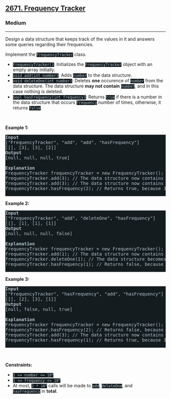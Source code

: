 <h2><a href="https://leetcode.com/problems/frequency-tracker/">2671. Frequency Tracker</a></h2><h3>Medium</h3><hr><div><p>Design a data structure that keeps track of the values in it and answers some queries regarding their frequencies.</p>

<p>Implement the <code style="background-color: rgb(20, 28, 32) !important; color: rgb(183, 198, 205) !important;">FrequencyTracker</code> class.</p>

<ul>
	<li><code style="background-color: rgb(20, 28, 32) !important; color: rgb(183, 198, 205) !important;">FrequencyTracker()</code>: Initializes the <code style="background-color: rgb(20, 28, 32) !important; color: rgb(183, 198, 205) !important;">FrequencyTracker</code> object with an empty array initially.</li>
	<li><code style="background-color: rgb(20, 28, 32) !important; color: rgb(183, 198, 205) !important;">void add(int number)</code>: Adds <code style="background-color: rgb(20, 28, 32) !important; color: rgb(183, 198, 205) !important;">number</code> to the data structure.</li>
	<li><code style="background-color: rgb(20, 28, 32) !important; color: rgb(183, 198, 205) !important;">void deleteOne(int number)</code>: Deletes <strong>one</strong> occurence of <code style="background-color: rgb(20, 28, 32) !important; color: rgb(183, 198, 205) !important;">number</code> from the data structure. The data structure <strong>may not contain</strong> <code style="background-color: rgb(20, 28, 32) !important; color: rgb(183, 198, 205) !important;">number</code>, and in this case nothing is deleted.</li>
	<li><code style="background-color: rgb(20, 28, 32) !important; color: rgb(183, 198, 205) !important;">bool hasFrequency(int frequency)</code>: Returns <code style="background-color: rgb(20, 28, 32) !important; color: rgb(183, 198, 205) !important;">true</code> if there is a number in the data structure that occurs <code style="background-color: rgb(20, 28, 32) !important; color: rgb(183, 198, 205) !important;">frequency</code> number of times, otherwise, it returns <code style="background-color: rgb(20, 28, 32) !important; color: rgb(183, 198, 205) !important;">false</code>.</li>
</ul>

<p>&nbsp;</p>
<p><strong class="example">Example 1:</strong></p>

<pre style="background-color: rgb(20, 28, 32) !important; color: rgb(183, 198, 206) !important;"><strong>Input</strong>
["FrequencyTracker", "add", "add", "hasFrequency"]
[[], [3], [3], [2]]
<strong>Output</strong>
[null, null, null, true]

<strong>Explanation</strong>
FrequencyTracker frequencyTracker = new FrequencyTracker();
frequencyTracker.add(3); // The data structure now contains [3]
frequencyTracker.add(3); // The data structure now contains [3, 3]
frequencyTracker.hasFrequency(2); // Returns true, because 3 occurs twice

</pre>

<p><strong class="example">Example 2:</strong></p>

<pre style="background-color: rgb(20, 28, 32) !important; color: rgb(183, 198, 206) !important;"><strong>Input</strong>
["FrequencyTracker", "add", "deleteOne", "hasFrequency"]
[[], [1], [1], [1]]
<strong>Output</strong>
[null, null, null, false]

<strong>Explanation</strong>
FrequencyTracker frequencyTracker = new FrequencyTracker();
frequencyTracker.add(1); // The data structure now contains [1]
frequencyTracker.deleteOne(1); // The data structure becomes empty []
frequencyTracker.hasFrequency(1); // Returns false, because the data structure is empty

</pre>

<p><strong class="example">Example 3:</strong></p>

<pre style="background-color: rgb(20, 28, 32) !important; color: rgb(183, 198, 206) !important;"><strong>Input</strong>
["FrequencyTracker", "hasFrequency", "add", "hasFrequency"]
[[], [2], [3], [1]]
<strong>Output</strong>
[null, false, null, true]

<strong>Explanation</strong>
FrequencyTracker frequencyTracker = new FrequencyTracker();
frequencyTracker.hasFrequency(2); // Returns false, because the data structure is empty
frequencyTracker.add(3); // The data structure now contains [3]
frequencyTracker.hasFrequency(1); // Returns true, because 3 occurs once

</pre>

<p>&nbsp;</p>
<p><strong>Constraints:</strong></p>

<ul>
	<li><code style="background-color: rgb(20, 28, 32) !important; color: rgb(183, 198, 205) !important;">1 &lt;= number &lt;= 10<sup>5</sup></code></li>
	<li><code style="background-color: rgb(20, 28, 32) !important; color: rgb(183, 198, 205) !important;">1 &lt;= frequency &lt;= 10<sup>5</sup></code></li>
	<li>At most, <code style="background-color: rgb(20, 28, 32) !important; color: rgb(183, 198, 205) !important;">2 *&nbsp;10<sup>5</sup></code>&nbsp;calls will be made to <code style="background-color: rgb(20, 28, 32) !important; color: rgb(183, 198, 205) !important;">add</code>, <code style="background-color: rgb(20, 28, 32) !important; color: rgb(183, 198, 205) !important;">deleteOne</code>, and <code style="background-color: rgb(20, 28, 32) !important; color: rgb(183, 198, 205) !important;">hasFrequency</code>&nbsp;in <strong>total</strong>.</li>
</ul>
</div>